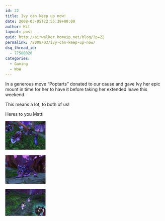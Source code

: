 ```yaml
---
id: 22
title: Ivy can keep up now!
date: 2008-03-05T22:55:39+00:00
author: Kit
layout: post
guid: http://airwalker.homeip.net/blog/?p=22
permalink: /2008/03/ivy-can-keep-up-now/
dsq_thread_id:
  - 77580320
categories:
  - Gaming
  - WoW
---
```

In a generous move &#8220;Poptarts&#8221; donated to our cause and gave Ivy her epic mount in time for her to have it before taking her extended leave this weekend.

This means a lot, to both of us!

Heres to you Matt!

<p align="left">
  <a href="/content/2008/03/wowscrnshot_030508_230212.jpg" title="The purchase"><img src="/content/2008/03/wowscrnshot_030508_230212.thumbnail.jpg" alt="The purchase" /></a>
</p>

[![Photo op.](/content/2008/03/wowscrnshot_030508_230256.thumbnail.jpg)](/content/2008/03/wowscrnshot_030508_230256.jpg "Photo op.")

[![First ride](/content/2008/03/wowscrnshot_030508_230503.thumbnail.jpg)](/content/2008/03/wowscrnshot_030508_230503.jpg "First ride")